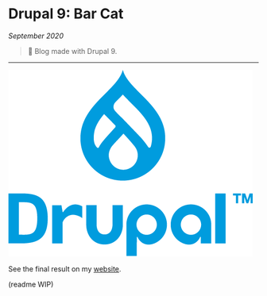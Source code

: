 # Drupal 9: Bar Cat


*September 2020*

> 🔨  Blog made with Drupal 9.

* * *

![logo drupal](readme-img/drupal-2020.png)

See the final result on my [website](https://raigyo-dev.be/bar-cat/).

(readme WIP)